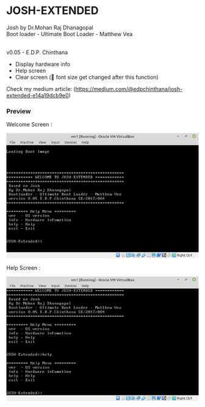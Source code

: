 # JOSH-EXTENDED
Josh by Dr.Mohan Raj Dhanagopal<br>
Boot loader - Ultimate Boot Loader - Matthew Vea<br><br>

v0.05 -  E.D.P. Chinthana
  * Display hardware info
  * Help screen
  * Clear screen (🤕 font size get changed after this function)
 
 Check my medium article:
(https://medium.com/@edpchinthana/josh-extended-e14a19dcb9e0)
  
<h3>Preview</h3>

Welcome Screen :

![Welcome Screen](https://github.com/edpchinthana/josh-extended/blob/master/preview/image1.png)<br>

Help Screen :

![Help Screen](https://github.com/edpchinthana/josh-extended/blob/master/preview/image2.png)
